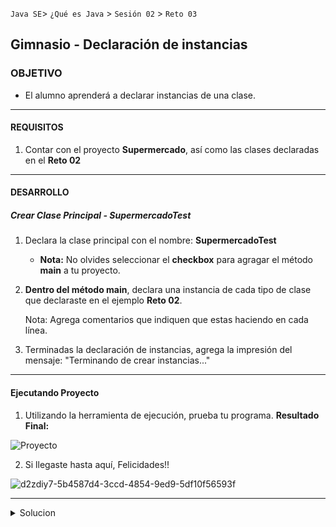  

`Java SE`> `¿Qué es Java` > `Sesión 02` > `Reto 03`
	
## Gimnasio - Declaración de instancias

### OBJETIVO 

- El alumno aprenderá a declarar instancias de una clase.

<hr> 

#### REQUISITOS 

1. Contar con el proyecto <b>Supermercado</b>, así como las clases declaradas en el <b>Reto 02</b>

<hr>

#### DESARROLLO

##### Crear Clase Principal - SupermercadoTest

1. Declara la clase principal con el nombre: <b>SupermercadoTest</b>

   - <b>Nota:</b> No olvides seleccionar el <b>checkbox</b> para agragar el método <b>main</b> a tu proyecto.

2. <b>Dentro del método main</b>, declara una instancia de cada tipo de clase que declaraste en el ejemplo <b>Reto 02</b>.

    Nota: Agrega comentarios que indiquen que estas haciendo en cada línea.

3. Terminadas la declaración de instancias, agrega la impresión del mensaje: "Terminando de crear instancias..."

<hr>

#### Ejecutando Proyecto

1. Utilizando la herramienta de ejecución, prueba tu programa. <b>Resultado Final:</b>
   
![Proyecto](https://user-images.githubusercontent.com/56565204/67224469-e1f5d680-f3f6-11e9-9750-78fdcbe74464.png)

2. Si llegaste hasta aquí, Felicidades!!

![d2zdiy7-5b4587d4-3ccd-4854-9ed9-5df10f56593f](https://user-images.githubusercontent.com/56565204/67222356-c38ddc00-f3f2-11e9-93a0-f6fbfc420ab5.png)

<hr>

<details>
	<summary>Solucion</summary>
	<p> 1. Declara la clase principal, nombre: <b>SupermercadoTest</b> </p>
	<p> 2. Declara una instancia por cada clase declarada en el proyecto <b>Supermercado</b>. </p>
	<p> Solución: Debes tener declara una intancia por cada tipo de clase, así como el mensaje "Terminando de crear instancias.</b> </p>
</details>

